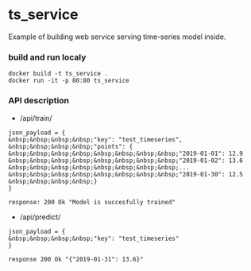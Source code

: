 # ts_service
Example of building web service serving time-series model inside.

### build and run localy
```
docker build -t ts_service .  
docker run -it -p 80:80 ts_service
```

### API description
* /api/train/

```
json_payload = {  
&nbsp;&nbsp;&nbsp;&nbsp;"key": "test_timeseries",  
&nbsp;&nbsp;&nbsp;&nbsp;"points": {  
&nbsp;&nbsp;&nbsp;&nbsp;&nbsp;&nbsp;&nbsp;&nbsp;"2019-01-01": 12.9  
&nbsp;&nbsp;&nbsp;&nbsp;&nbsp;&nbsp;&nbsp;&nbsp;"2019-01-02": 13.6  
&nbsp;&nbsp;&nbsp;&nbsp;&nbsp;&nbsp;&nbsp;&nbsp;...  
&nbsp;&nbsp;&nbsp;&nbsp;&nbsp;&nbsp;&nbsp;&nbsp;"2019-01-30": 12.5  
&nbsp;&nbsp;&nbsp;&nbsp;}   
}
```

```
response: 200 Ok "Model is succesfully trained"
```

* /api/predict/

```
json_payload = {  
&nbsp;&nbsp;&nbsp;&nbsp;"key": "test_timeseries"  
}  
```

```
response 200 Ok "{"2019-01-31": 13.6}"
```
